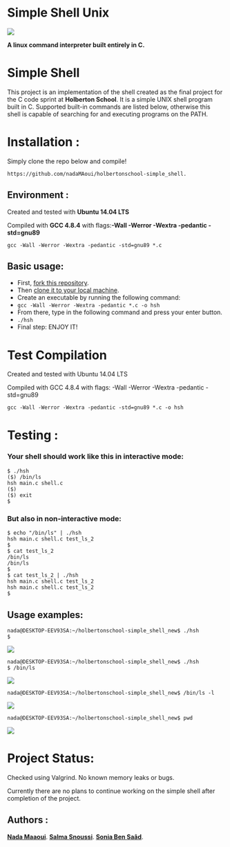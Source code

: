 # Simple Shell Unix
<img src="https://user-images.githubusercontent.com/113900693/206433139-9aae8e85-6f66-40b4-8bca-719aeac8b33e.png"/>

**A linux command interpreter built entirely in C.**

# Simple Shell

This project is an implementation of the shell created as the final project for the C code sprint at **Holberton School**.
It is a simple UNIX shell program built in C. Supported built-in commands are listed below, otherwise this shell is capable of searching for and executing programs on the PATH.

# Installation :
Simply clone the repo below and compile!
```
https://github.com/nadaMAoui/holbertonschool-simple_shell.

```
## Environment :
Created and tested with **Ubuntu 14.04 LTS**

Compiled with **GCC 4.8.4** with flags:**-Wall -Werror -Wextra -pedantic -std=gnu89**
```
gcc -Wall -Werror -Wextra -pedantic -std=gnu89 *.c
```
## Basic usage:
- First, [fork this repository](https://docs.github.com/en/github/getting-started-with-github/fork-a-repo).
- Then [clone it to your local machine](https://docs.github.com/en/github/creating-cloning-and-archiving-repositories/cloning-a-repository).
- Create an executable by running the following command:
- `gcc -Wall -Werror -Wextra -pedantic *.c -o hsh`
- From there, type in the following command and press your enter button.
- `./hsh`
- Final step: ENJOY IT!

# Test Compilation

<p> Created and tested with Ubuntu 14.04 LTS

Compiled with GCC 4.8.4 with flags: -Wall -Werror -Wextra -pedantic -std=gnu89</p>

```
gcc -Wall -Werror -Wextra -pedantic -std=gnu89 *.c -o hsh
```

# Testing :

### Your shell should work like this in interactive mode:

```
$ ./hsh
($) /bin/ls
hsh main.c shell.c
($)
($) exit
$
```
### But also in non-interactive mode:

```
$ echo "/bin/ls" | ./hsh
hsh main.c shell.c test_ls_2
$
$ cat test_ls_2
/bin/ls
/bin/ls
$
$ cat test_ls_2 | ./hsh
hsh main.c shell.c test_ls_2
hsh main.c shell.c test_ls_2
$
```

## Usage examples:
```
nada@DESKTOP-EEV93SA:~/holbertonschool-simple_shell_new$ ./hsh
$ 
```
<img src ="https://user-images.githubusercontent.com/113900693/206433600-ca9f8c3e-5f4b-4ce5-8c34-c98195b95555.png)"/>

```
nada@DESKTOP-EEV93SA:~/holbertonschool-simple_shell_new$ ./hsh
$ /bin/ls

```
<img src="https://user-images.githubusercontent.com/113900693/206433795-80ecb1a4-1318-4fcc-9008-565b5a32351e.png"/>

```
nada@DESKTOP-EEV93SA:~/holbertonschool-simple_shell_new$ /bin/ls -l
```
<img src="https://user-images.githubusercontent.com/113900693/206434017-cca952a9-5617-4ce2-816d-2bb1aceaa823.png"/>

```
nada@DESKTOP-EEV93SA:~/holbertonschool-simple_shell_new$ pwd
```
<img src="https://user-images.githubusercontent.com/113900693/206434138-c31ef00a-cb6f-4604-879e-7e2a1583b0f3.png"/>

# Project Status:

Checked using Valgrind. No known memory leaks or bugs.

Currently there are no plans to continue working on the simple shell after completion of the project.

## Authors :
[**Nada Maaoui**](https://github.com/nadaMAoui).
[**Salma Snoussi**](https://github.com/Salma5806).
[**Sonia Ben Saâd**](https://github.com/Soniabensaad).
